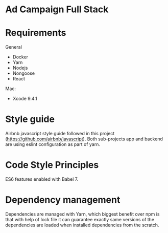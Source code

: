 
# Ad Campaign Full Stack

# Requirements

General
- Docker
- Yarn  
- Nodejs
- Nongoose
- React

Mac:
- Xcode 9.4.1

# Style guide

Airbnb javascript style guide followed in this project (https://github.com/airbnb/javascript).
Both sub-projects app and backend are using eslint configuration as part of yarn.

# Code Style Principles

ES6 features enabled with Babel 7.

# Dependency management

Dependencies are managed with Yarn, which biggest benefit over npm is that with help of lock file it can guarantee exactly same versions of the dependencies are loaded when installed dependencies from the scratch.

